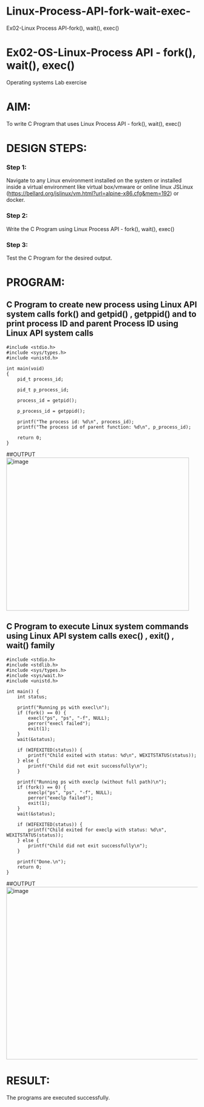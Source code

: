 # Linux-Process-API-fork-wait-exec-
Ex02-Linux Process API-fork(), wait(), exec()
# Ex02-OS-Linux-Process API - fork(), wait(), exec()
Operating systems Lab exercise


# AIM:
To write C Program that uses Linux Process API - fork(), wait(), exec()

# DESIGN STEPS:

### Step 1:

Navigate to any Linux environment installed on the system or installed inside a virtual environment like virtual box/vmware or online linux JSLinux (https://bellard.org/jslinux/vm.html?url=alpine-x86.cfg&mem=192) or docker.

### Step 2:

Write the C Program using Linux Process API - fork(), wait(), exec()

### Step 3:

Test the C Program for the desired output. 

# PROGRAM:

## C Program to create new process using Linux API system calls fork() and getpid() , getppid() and to print process ID and parent Process ID using Linux API system calls
```
#include <stdio.h>
#include <sys/types.h>
#include <unistd.h>

int main(void)
{
    pid_t process_id;

    pid_t p_process_id;

    process_id = getpid();

    p_process_id = getppid();

    printf("The process id: %d\n", process_id);
    printf("The process id of parent function: %d\n", p_process_id);

    return 0;
}
```














##OUTPUT
<img width="481" height="403" alt="image" src="https://github.com/user-attachments/assets/265ab34c-e496-47c5-808d-16ada755f052" />








## C Program to execute Linux system commands using Linux API system calls exec() , exit() , wait() family
```
#include <stdio.h>
#include <stdlib.h>
#include <sys/types.h>
#include <sys/wait.h>
#include <unistd.h>

int main() {
    int status;
    
    printf("Running ps with execl\n");
    if (fork() == 0) {
        execl("ps", "ps", "-f", NULL);
        perror("execl failed");
        exit(1);
    }
    wait(&status);
    
    if (WIFEXITED(status)) {
        printf("Child exited with status: %d\n", WEXITSTATUS(status));
    } else {
        printf("Child did not exit successfully\n");
    }
    
    printf("Running ps with execlp (without full path)\n");
    if (fork() == 0) {
        execlp("ps", "ps", "-f", NULL);
        perror("execlp failed");
        exit(1);
    }
    wait(&status);
    
    if (WIFEXITED(status)) {
        printf("Child exited for execlp with status: %d\n", WEXITSTATUS(status));
    } else {
        printf("Child did not exit successfully\n");
    }
    
    printf("Done.\n");
    return 0;
}
```

























##OUTPUT
<img width="660" height="454" alt="image" src="https://github.com/user-attachments/assets/772ea201-c67d-486c-b006-77694b226410" />



















# RESULT:
The programs are executed successfully.
